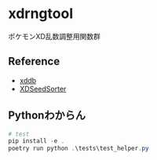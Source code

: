# xdrngtool

ポケモンXD乱数調整用関数群

## Reference

- [xddb](https://github.com/yatsuna827/xddb)
- [XDSeedSorter](https://github.com/mukai1011/XDSeedSorter)

## Pythonわからん

```powershell
# test
pip install -e .
poetry run python .\tests\test_helper.py
```
